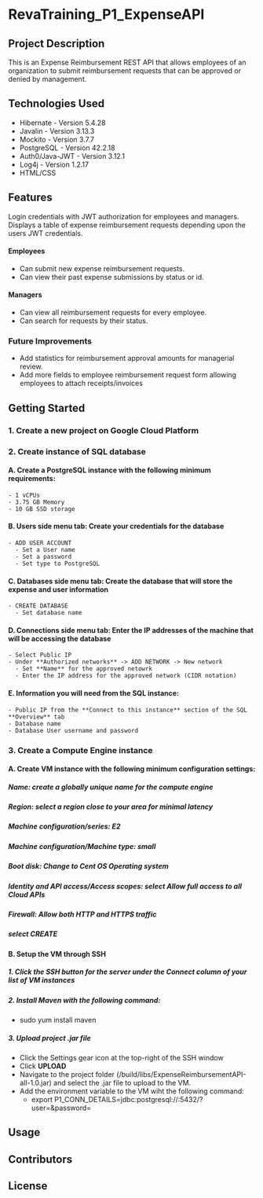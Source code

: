 # RevaTraining_P1_ExpenseAPI

## Project Description
This is an Expense Reimbursement REST API that allows employees of an organization to submit reimbursement requests that can be approved or denied by management. 
## Technologies Used
- Hibernate - Version 5.4.28
- Javalin - Version 3.13.3
- Mockito - Version 3.7.7
- PostgreSQL - Version 42.2.18
- Auth0/Java-JWT - Version 3.12.1
- Log4j - Version 1.2.17
- HTML/CSS
## Features
Login credentials with JWT authorization for employees and managers.
Displays a table of expense reimbursement requests depending upon the users JWT credentials.
#### Employees 
  - Can submit new expense reimbursement requests.
  - Can view their past expense submissions by status or id.
#### Managers
  - Can view all reimbursement requests for every employee.
  - Can search for requests by their status.
### Future Improvements
  - Add statistics for reimbursement approval amounts for managerial review.
  - Add more fields to employee reimbursement request form allowing employees to attach receipts/invoices
## Getting Started
### 1. Create a new project on Google Cloud Platform
### 2. Create instance of SQL database
#### A. Create a **PostgreSQL** instance with the following minimum requirements:
    - 1 vCPUs
    - 3.75 GB Memory
    - 10 GB SSD storage
#### B. **Users** side menu tab: Create your credentials for the database
    - ADD USER ACCOUNT
      - Set a User name
      - Set a password
      - Set type to PostgreSQL
#### C. **Databases** side menu tab: Create the database that will store the expense and user information
    - CREATE DATABASE
      - Set database name
#### D. **Connections** side menu tab: Enter the IP addresses of the machine that will be accessing the database
    - Select Public IP
    - Under **Authorized networks** -> ADD NETWORK -> New network
      - Set **Name** for the approved netowrk
      - Enter the IP address for the approved network (CIDR notation)
#### E. Information you will need from the SQL instance:
    - Public IP from the **Connect to this instance** section of the SQL **Overview** tab
    - Database name
    - Database User username and password
### 3. Create a **Compute Engine** instance
#### A. Create VM instance with the following minimum configuration settings:
##### Name: create a globally unique name for the compute engine
##### Region: select a region close to your area for minimal latency
##### Machine configuration/series: E2
##### Machine configuration/Machine type: small
##### Boot disk: **Change** to Cent OS Operating system
##### Identity and API access/Access scopes: select **Allow full access to all Cloud APIs**
##### Firewall: Allow both **HTTP and HTTPS traffic**
##### select CREATE
#### B. Setup the VM through SSH
##### 1. Click the SSH button for the server under the Connect column of your list of VM instances
##### 2. Install Maven with the following command:
 - sudo yum install maven
##### 3. Upload project .jar file
 - Click the Settings gear icon at the top-right of the SSH window
 - Click **UPLOAD**
 - Navigate to the project folder (/build/libs/ExpenseReimbursementAPI-all-1.0.jar) and select the .jar file to upload to the VM.
 - Add the environment variable to the VM wiht the following command:
    - export P1_CONN_DETAILS=jdbc:postgresql://<POSTGRESQL DB IP ADDRESS>:5432/<DB NAME>?user\=<DB USERNAME>&password\=<DB PASSWORD>


## Usage

## Contributors 

## License


